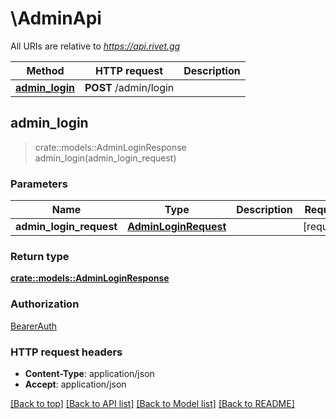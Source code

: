 # \AdminApi

All URIs are relative to *https://api.rivet.gg*

Method | HTTP request | Description
------------- | ------------- | -------------
[**admin_login**](AdminApi.md#admin_login) | **POST** /admin/login | 



## admin_login

> crate::models::AdminLoginResponse admin_login(admin_login_request)


### Parameters


Name | Type | Description  | Required | Notes
------------- | ------------- | ------------- | ------------- | -------------
**admin_login_request** | [**AdminLoginRequest**](AdminLoginRequest.md) |  | [required] |

### Return type

[**crate::models::AdminLoginResponse**](AdminLoginResponse.md)

### Authorization

[BearerAuth](../README.md#BearerAuth)

### HTTP request headers

- **Content-Type**: application/json
- **Accept**: application/json

[[Back to top]](#) [[Back to API list]](../README.md#documentation-for-api-endpoints) [[Back to Model list]](../README.md#documentation-for-models) [[Back to README]](../README.md)

